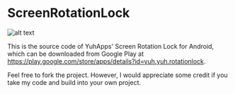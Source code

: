 # ScreenRotationLock

![alt text](https://github.com/YuhApps/ScreenRotationLock/blob/master/app/src/main/res/mipmap-xxxhdpi/ic_launcher.png)

This is the source code of YuhApps' Screen Rotation Lock for Android, which can be downloaded from Google Play at https://play.google.com/store/apps/details?id=yuh.yuh.rotationlock.

Feel free to fork the project. However, I would appreciate some credit if you take my code and build into your own project.
